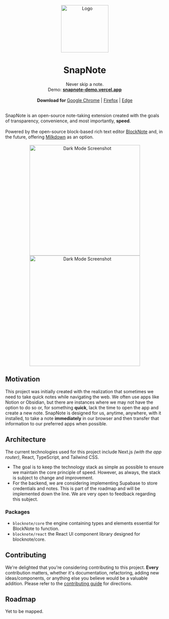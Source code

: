 <p align="center">
  <p align="center">
   <!-- <img width="150" height="150" src="src/app/icon.png" alt="Logo"> -->
	<img width="150" height="150" src="other/snapnote-blue.png" alt="Logo">
  </p>
	<h1 align="center"><b>SnapNote</b></h1>
	<p align="center">
		Never skip a note.
    <br />
    Demo: <a href="https://snapnote-demo.vercel.app"><strong>snapnote-demo.vercel.app</strong></a>
    <br />
    <br />
    <b>Download for </b>
    <a href="">Google Chrome</a> |
    <a href="">Firefox</a> | 
    <a href="">Edge</a>
    <br />
  </p>
</p>

<br/>
SnapNote is an open-source note-taking extension created with the goals of transparency, convenience, and most importantly, <b>speed</b>.
<br/>
<br/>
Powered by the open-source block-based rich text editor <a href="https://github.com/TypeCellOS/BlockNote">BlockNote</a> and, in the future, offering <a href="https://github.com/Milkdown/milkdown">Milkdown</a> as an option.
<br/>
<br/>

<div align="center">
<img src="other/lightmode-screenshot1.png" alt="Dark Mode Screenshot" width="350" />
<img src="other/darkmode-screenshot1.png" alt="Dark Mode Screenshot" width="350" />
</div>

<h2>Motivation</h2>
<p>This project was initially created with the realization that sometimes we need to take quick notes while navigating the web. We often use apps like Notion or Obsidian, but there are instances where we may not have the option to do so or, for something <b>quick</b>, lack the time to open the app and create a new note. SnapNote is designed for us, anytime, anywhere, with it installed, to take a note <b>immediately</b> in our browser and then transfer that information to our preferred apps when possible.</p>

<h2>Architecture</h2>
<p>The current technologies used for this project include Next.js <i>(with the app router)</i>, React, TypeScript, and Tailwind CSS.</p>
<ul>
  <li>The goal is to keep the technology stack as simple as possible to ensure we maintain the core principle of speed. However, as always, the stack is subject to change and improvement.</li>
  <li>For the backend, we are considering implementing Supabase to store credentials and notes. This is part of the roadmap and will be implemented down the line. We are very open to feedback regarding this subject.</li>
</ul>

<h3>Packages</h3>
<ul>
 <li><code>blocknote/core</code> the engine containing types and elements essential for BlockNote to function.</li>
 <li><code>blocknote/react</code> the React UI component library designed for blocknote/core.</li>
</ul>

<h2>Contributing</h2>
<p>We're delighted that you're considering contributing to this project. <b>Every</b> contribution matters, whether it's documentation, refactoring, adding new ideas/components, or anything else you believe would be a valuable addition. Please refer to the <a href="CONTRIBUTING.md">contributing guide</a> for directions.</p>

<h2>Roadmap</h2>
Yet to be mapped.
